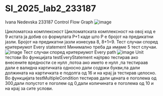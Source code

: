 # SI_2025_lab2_233187
Ivana Nedevska 233187
Control Flow Graph
![image](https://github.com/user-attachments/assets/0d9dd107-b16d-471d-8cd5-88a3d5523b36)


Цикломатска комплексност
Цикломатската комплексност на овој код е 9 истата ја добив со формулата P+1 каде што P е бројот на предикатни јазли. Бројот на предикатни јазли изнесува 8, 8+1=9.
Тест случаи според критериумот Every statement
Минимално треба да имаме 5 тест случаи. 
![image](https://github.com/user-attachments/assets/86f11f31-ba4a-4d3e-a5c2-87fe28010484)
Тест случаи според критериумот Every path
![image](https://github.com/user-attachments/assets/2f990f6c-597b-4f05-bdff-dea92580b12d)
Unit тестови
Во функцијата testEveryStatement најпрво тестирав ако внесените вредности се нулл ,потоа ако името е нулл ,па тестираав дали е валидна картичката односно дали содржи букви,па дали должината на картичката е подолга од 16 и на крај ја тестирав целосно.
Во функцијата testMultipleCondition тестирав дали цената е поголема од 300,дали попустот е поголем од 0,дали количината е поголема од 10 и на крај за сите услови.



                                                                                                 
